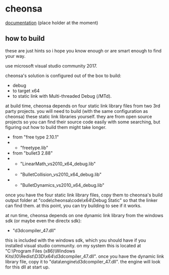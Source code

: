 # cheonsa

[documentation](https://olaedaria.github.io/cheonsa/) (place holder at the moment)

## how to build

these are just hints so i hope you know enough or are smart enough to find your way.

use microsoft visual studio community 2017.

cheonsa's solution is configured out of the box to build:
* debug
* to target x64
* to static link with Multi-threaded Debug (/MTd).

at build time, cheonsa depends on four static link library files from two 3rd party projects. you will need to build (with the same configuration as cheonsa) these static link libraries yourself. they are from open source projects so you can find their source code easily with some searching, but figuring out how to build them might take longer.

* from "free type 2.10.1"
* * "freetype.lib"
* from "bullet3 2.88"
* * "LinearMath_vs2010_x64_debug.lib"
* * "BulletCollision_vs2010_x64_debug.lib"
* * "BulletDynamics_vs2010_x64_debug.lib"

once you have the four static link library files, copy them to cheonsa's build output folder at "code\cheonsa\code\x64\Debug Static" so that the linker can find them. at this point, you can try building to see if it works.

at run time, cheonsa depends on one dynamic link library from the windows sdk (or maybe even the directx sdk):

* "d3dcompiler_47.dll"

this is included with the windows sdk, which you should have if you installed visual studio community. on my system this is located at "C:\Program Files (x86)\Windows Kits\10\Redist\D3D\x64\d3dcompiler_47.dll". once you have the dynamic link library file, copy it to "data\engine\d3dcompiler_47.dll". the engine will look for this dll at start up.
